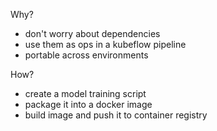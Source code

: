 
Why?

- don't worry about dependencies
- use them as ops in a kubeflow pipeline
- portable across environments

How?

- create a model training script
- package it into a docker image
- build image and push it to container registry


